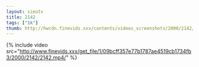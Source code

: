 ```yaml
--- 
layout: sieutv
title: 2142
tags: ["1k"]
thumb: http://hwcdn.finevids.xxx/contents/videos_screenshots/2000/2142/preview.mp4.jpg
---
```

{% include video src="http://www.finevids.xxx/get_file/1/09bcff357e77b1787ae4519cb1734fb3/2000/2142/2142.mp4/" %} 

